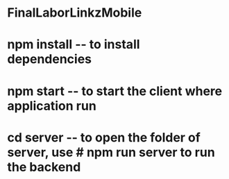 ﻿# FinalLaborLinkzMobile
# npm install -- to install dependencies
# npm start -- to start the client where application run
# cd server -- to open the folder of server, use # npm run server to run the backend 
